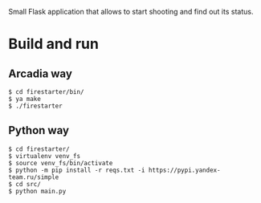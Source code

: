 Small Flask application that allows to start shooting and find out its status.

# Build and run
## Arcadia way
```
$ cd firestarter/bin/
$ ya make
$ ./firestarter
```
## Python way
```
$ cd firestarter/
$ virtualenv venv_fs
$ source venv_fs/bin/activate
$ python -m pip install -r reqs.txt -i https://pypi.yandex-team.ru/simple
$ cd src/
$ python main.py
```
